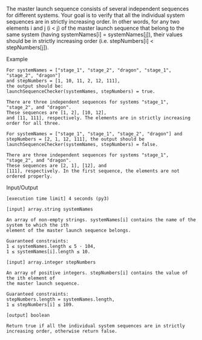 The master launch sequence consists of several independent sequences for different systems. 
Your goal is to verify that all the individual system sequences are in strictly increasing order. 
In other words, for any two elements i and j (i < j) of the master launch sequence that belong to the same system 
(having systemNames[i] = systemNames[j]), their values should be in strictly increasing order 
(i.e. stepNumbers[i] < stepNumbers[j]).

Example

    For systemNames = ["stage_1", "stage_2", "dragon", "stage_1", "stage_2", "dragon"] 
    and stepNumbers = [1, 10, 11, 2, 12, 111],
    the output should be:
    launchSequenceChecker(systemNames, stepNumbers) = true.

    There are three independent sequences for systems "stage_1", "stage_2", and "dragon". 
    These sequences are [1, 2], [10, 12], 
    and [11, 111], respectively. The elements are in strictly increasing order for all three.

    For systemNames = ["stage_1", "stage_1", "stage_2", "dragon"] and stepNumbers = [2, 1, 12, 111], the output should be
    launchSequenceChecker(systemNames, stepNumbers) = false.

    There are three independent sequences for systems "stage_1", "stage_2", and "dragon". 
    These sequences are [2, 1], [12], and
    [111], respectively. In the first sequence, the elements are not ordered properly.

Input/Output

    [execution time limit] 4 seconds (py3)

    [input] array.string systemNames

    An array of non-empty strings. systemNames[i] contains the name of the system to which the ith 
    element of the master launch sequence belongs.

    Guaranteed constraints:
    1 ≤ systemNames.length ≤ 5 · 104,
    1 ≤ systemNames[i].length ≤ 10.

    [input] array.integer stepNumbers

    An array of positive integers. stepNumbers[i] contains the value of the ith element of 
    the master launch sequence.

    Guaranteed constraints:
    stepNumbers.length = systemNames.length,
    1 ≤ stepNumbers[i] ≤ 109.

    [output] boolean

    Return true if all the individual system sequences are in strictly increasing order, otherwise return false.
